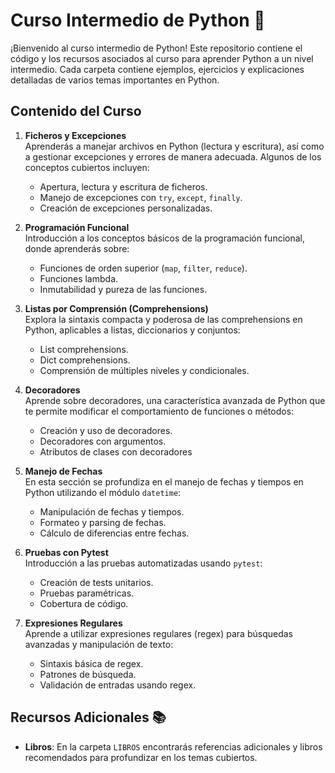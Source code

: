 # Curso Intermedio de Python 🐍

¡Bienvenido al curso intermedio de Python! Este repositorio contiene el código y los recursos asociados al curso para aprender Python a un nivel intermedio. Cada carpeta contiene ejemplos, ejercicios y explicaciones detalladas de varios temas importantes en Python.

## Contenido del Curso

1. **Ficheros y Excepciones**  
   Aprenderás a manejar archivos en Python (lectura y escritura), así como a gestionar excepciones y errores de manera adecuada. Algunos de los conceptos cubiertos incluyen:
   - Apertura, lectura y escritura de ficheros.
   - Manejo de excepciones con `try`, `except`, `finally`.
   - Creación de excepciones personalizadas.

2. **Programación Funcional**  
   Introducción a los conceptos básicos de la programación funcional, donde aprenderás sobre:
   - Funciones de orden superior (`map`, `filter`, `reduce`).
   - Funciones lambda.
   - Inmutabilidad y pureza de las funciones.

3. **Listas por Comprensión (Comprehensions)**  
   Explora la sintaxis compacta y poderosa de las comprehensions en Python, aplicables a listas, diccionarios y conjuntos:
   - List comprehensions.
   - Dict comprehensions.
   - Comprensión de múltiples niveles y condicionales.

4. **Decoradores**  
   Aprende sobre decoradores, una característica avanzada de Python que te permite modificar el comportamiento de funciones o métodos:
   - Creación y uso de decoradores.
   - Decoradores con argumentos.
   - Atributos de clases con decoradores

5. **Manejo de Fechas**  
   En esta sección se profundiza en el manejo de fechas y tiempos en Python utilizando el módulo `datetime`:
   - Manipulación de fechas y tiempos.
   - Formateo y parsing de fechas.
   - Cálculo de diferencias entre fechas.

6. **Pruebas con Pytest**  
   Introducción a las pruebas automatizadas usando `pytest`:
   - Creación de tests unitarios.
   - Pruebas paramétricas.
   - Cobertura de código.

7. **Expresiones Regulares**  
   Aprende a utilizar expresiones regulares (regex) para búsquedas avanzadas y manipulación de texto:
   - Sintaxis básica de regex.
   - Patrones de búsqueda.
   - Validación de entradas usando regex.

## Recursos Adicionales 📚

- **Libros**: En la carpeta `LIBROS` encontrarás referencias adicionales y libros recomendados para profundizar en los temas cubiertos.
  